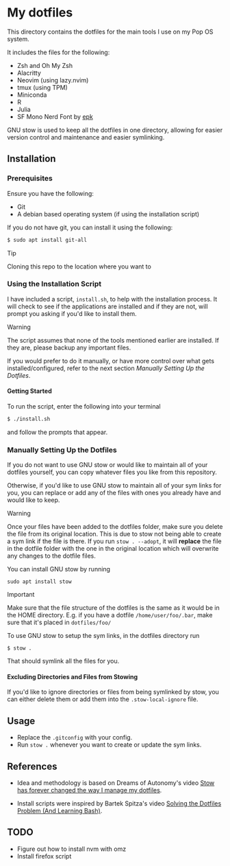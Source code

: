 # My dotfiles

This directory contains the dotfiles for the main tools I use on my Pop OS system.

It includes the files for the following:
- Zsh and Oh My Zsh
- Alacritty
- Neovim (using lazy.nvim)
- tmux (using TPM)
- Miniconda
- R
- Julia
- SF Mono Nerd Font by [epk](https://github.com/epk/SF-Mono-Nerd-Font)

GNU stow is used to keep all the dotfiles in one directory, allowing for easier version control and maintenance and easier symlinking. 

## Installation

### Prerequisites

Ensure you have the following:

- Git
- A debian based operating system (if using the installation script)

If you do not have git, you can install it using the following:
```bash
$ sudo apt install git-all
```
> [!TIP]
> Cloning this repo to the location where you want to 


### Using the Installation Script
I have included a script, `install.sh`, to help with the installation process. It will check to see if the applications are installed and if they are not, will prompt you asking if you'd like to install them.

> [!WARNING]
> The script assumes that none of the tools mentioned earlier are installed. If they are, please backup any important files.

If you would prefer to do it manually, or have more control over what gets installed/configured, refer to the next section *Manually Setting Up the Dotfiles*.

#### Getting Started

To run the script, enter the following into your terminal

```bash
$ ./install.sh
```
and follow the prompts that appear.

### Manually Setting Up the Dotfiles

If you do not want to use GNU stow or would like to maintain all of your dotfiles yourself, you can copy whatever files you like from this repository. 

Otherwise, if you'd like to use GNU stow to maintain all of your sym links for you, you can replace or add any of the files with ones you already have and would like to keep.

> [!WARNING]
> Once your files have been added to the dotfiles folder, make sure you delete the file from its original location. This is due to stow not being able to create a sym link if the file is there. If you run `stow . --adopt`, it will **replace** the file in the dotfile folder with the one in the original location which will overwrite any changes to the dotfile files.

You can install GNU stow by running

```
sudo apt install stow
```

> [!IMPORTANT]
> Make sure that the file structure of the dotfiles is the same as it would be in the HOME directory. E.g. if you have a dotfile `/home/user/foo/.bar`, make sure that it's placed in `dotfiles/foo/`

To use GNU stow to setup the sym links, in the dotfiles directory run

```
$ stow .
```

That should symlink all the files for you.

#### Excluding Directories and Files from Stowing
If you'd like to ignore directories or files from being symlinked by stow, you can either delete them or add them into the `.stow-local-ignore` file.


## Usage

- Replace the `.gitconfig` with your config.
- Run `stow .` whenever you want to create or update the sym links.

## References

- Idea and methodology is based on Dreams of Autonomy's video [Stow has forever changed the way I manage my dotfiles](https://www.youtube.com/watch?v=y6XCebnB9gs).

- Install scripts were inspired by Bartek Spitza's video [Solving the Dotfiles Problem (And Learning Bash)](https://youtu.be/mSXOYhfDFYo?si=6BHSafkDKpf1OEvq).

## TODO

- Figure out how to install nvm with omz
- Install firefox script 
